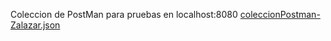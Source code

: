 Coleccion de PostMan para pruebas en localhost:8080
[coleccionPostman-Zalazar.json](https://github.com/user-attachments/files/16101071/coleccionPostman-Zalazar.json)
